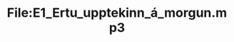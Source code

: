 ---
title: File:E1_Ertu_upptekinn_á_morgun.mp3
recording of: Ertu upptekinn á morgun?
reading speed: slow
speaker: E
license: CC0
---